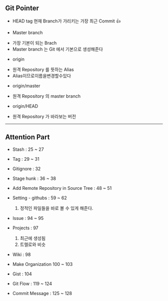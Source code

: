 


## Git Pointer

* HEAD tag
현재 Branch가 가리키는 가장 최근 Commit :+1:

* Master branch
- 가장 기본이 되는 Brach
- Master branch 는 Git 에서 기본으로 생성해준다

* origin
- 원격 Repository 를 뜻하는 Alias
- Alias이므로이름을변경할수있다 

* origin/master
- 원격 Repository 의 master branch

* origin/HEAD
- 원격 Repository 가 바라보는 버전

---

## Attention Part

* Stash : 25 ~ 27 

* Tag : 29 ~ 31

* Gitignore : 32

* Stage hunk : 36 ~ 38

* Add Remote Repository in Source Tree : 48 ~ 51

* Setting - githubs : 59 ~ 62
    1. 정적인 파일들을 바로 볼 수 있게 해준다.

* Issue : 94 ~ 95

* Projects : 97
    1. 최근에 생성됨
    2. 트렐로와 비슷

* Wiki : 98

* Make Organization 100 ~ 103

* Gist : 104 

* Git Flow : 119 ~ 124

* Commit Message  : 125 ~ 128

